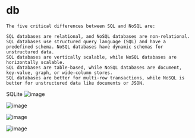 # db  
```  
The five critical differences between SQL and NoSQL are:

SQL databases are relational, and NoSQL databases are non-relational.
SQL databases use structured query language (SQL) and have a predefined schema. NoSQL databases have dynamic schemas for unstructured data.
SQL databases are vertically scalable, while NoSQL databases are horizontally scalable.
SQL databases are table-based, while NoSQL databases are document, key-value, graph, or wide-column stores.
SQL databases are better for multi-row transactions, while NoSQL is better for unstructured data like documents or JSON.
```  
SQLite ![image](https://github.com/user-attachments/assets/70c3181a-4992-4dd3-8f2a-e4a11694c382)  

![image](https://github.com/user-attachments/assets/e2cfa695-ae55-463a-be46-82a2eb211362)

![image](https://github.com/user-attachments/assets/74c370c1-cdd5-4b97-b983-bd21d9bc234f)

![image](https://github.com/user-attachments/assets/d5bb6391-98c4-4505-b14f-f79d3a90df9b)

